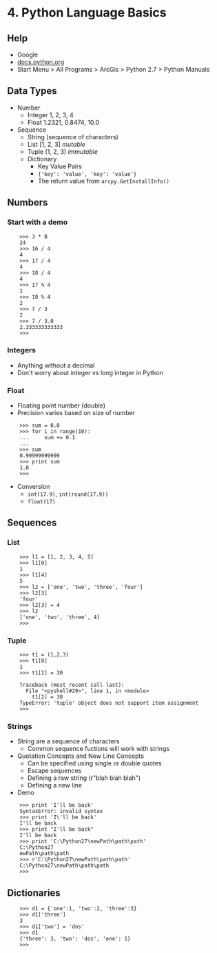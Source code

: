 # 4. Python Language Basics

## Help

- Google
- [docs.python.org](http://docs.python.org)
- Start Menu > All Programs > ArcGis > Python 2.7 > Python Manuals

## Data Types

- Number
    - Integer 1, 2, 3, 4
    - Float 1.2321, 0.8474, 10.0
- Sequence
    - String (sequence of characters)
    - List [1, 2, 3] _mutable_
    - Tuple (1, 2, 3) _immutable_
    - Dictionary
        - Key Value Pairs
        - `{'key': 'value', 'key': 'value'}`
        - The return value from `arcpy.GetInstallInfo()`

## Numbers

### Start with a demo

```pycon
    >>> 3 * 8
    24
    >>> 16 / 4
    4
    >>> 17 / 4
    4
    >>> 18 / 4
    4
    >>> 17 % 4
    1
    >>> 18 % 4
    2
    >>> 7 / 3
    2
    >>> 7 / 3.0
    2.333333333333
    >>>
```

### Integers

- Anything without a decimal
- Don't worry about integer vs long integer in Python

### Float

- Floating point number (double)
- Precision varies based on size of number

```pycon
    >>> sum = 0.0
    >>> for i in range(10):
    ...     sum += 0.1
    ...
    >>> sum
    0.99999999999
    >>> print sum
    1.0
    >>>
```

- Conversion
    - `int(17.9)`, `int(round(17.9))`
    - `float(17)`

## Sequences

### List

```pycon
    >>> l1 = [1, 2, 3, 4, 5]
    >>> l1[0]
    1
    >>> l1[4]
    5
    >>> l2 = ['one', 'two', 'three', 'four']
    >>> l2[3]
    'four'
    >>> l2[3] = 4
    >>> l2
    ['one', 'two', 'three', 4]
    >>>
```

### Tuple

```pycon
    >>> t1 = (1,2,3)
    >>> t1[0]
    1
    >>> t1[2] = 30

    Traceback (most recent call last):
      File "<pyshell#29>", line 1, in <module>
        t1[2] = 30
    TypeError: 'tuple' object does not support item assignment
    >>> 
```

### Strings

- String are a sequence of characters
    - Common sequence fuctions will work with strings
- Quotation Concepts and New Line Concepts
    - Can be specified using single or double quotes
    - Escape sequences 
    - Defining a raw string (r"blah blah blah")
    - Defining a new line
- Demo

```pycon
    >>> print 'I'll be back'
    SyntaxError: invalid syntax
    >>> print 'I\'ll be back'
    I'll be back
    >>> print "I'll be back"
    I'll be back
    >>> print 'C:\Python27\newPath\path\path'
    C:\Python27
    ewPath\path\path
    >>> r'C:\Python27\newPath\path\path'
    C:\Python27\newPath\path\path
    >>>
```

## Dictionaries

```pycon
    >>> d1 = {'one':1, 'two':2, 'three':3}
    >>> d1['three']
    3
    >>> d1['two'] = 'dos'
    >>> d1
    {'three': 3, 'two': 'dos', 'one': 1}
    >>> 
```
